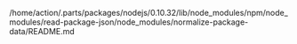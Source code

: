 /home/action/.parts/packages/nodejs/0.10.32/lib/node_modules/npm/node_modules/read-package-json/node_modules/normalize-package-data/README.md